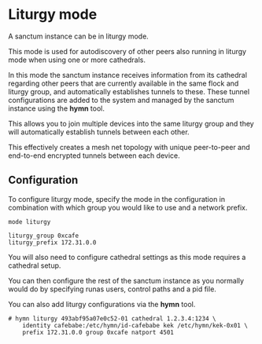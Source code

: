 # Liturgy mode

A sanctum instance can be in liturgy mode.

This mode is used for autodiscovery of other peers also running
in liturgy mode when using one or more cathedrals.

In this mode the sanctum instance receives information from its
cathedral regarding other peers that are currently available in
the same flock and liturgy group, and automatically establishes
tunnels to these. These tunnel configurations are added to the
system and managed by the sanctum instance using the **hymn** tool.

This allows you to join multiple devices into the same liturgy group
and they will automatically establish tunnels between each other.

This effectively creates a mesh net topology with unique peer-to-peer
and end-to-end encrypted tunnels between each device.

## Configuration

To configure liturgy mode, specify the mode in the configuration in
combination with which group you would like to use and a network prefix.

```
mode liturgy

liturgy_group 0xcafe
liturgy_prefix 172.31.0.0
```

You will also need to configure cathedral settings as this mode requires
a cathedral setup.

You can then configure the rest of the sanctum instance as you
normally would do by specifying runas users, control paths
and a pid file.

You can also add liturgy configurations via the **hymn** tool.

```
# hymn liturgy 493abf95a07e0c52-01 cathedral 1.2.3.4:1234 \
    identity cafebabe:/etc/hymn/id-cafebabe kek /etc/hymn/kek-0x01 \
    prefix 172.31.0.0 group 0xcafe natport 4501
```
